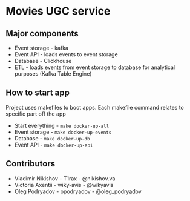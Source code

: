 # Movies UGC service

## Major components

- Event storage - kafka
- Event API - loads events to event storage
- Database - Clickhouse
- ETL - loads events from event storage to database for analytical purposes (Kafka Table Engine)

## How to start app

Project uses makefiles to boot apps. Each makefile command relates to specific part off the app

- Start everything - `make docker-up-all`
- Event storage - `make docker-up-events`
- Database - `make docker-up-db`
- Event API - `make docker-up-api`

## Contributors

- Vladimir Nikishov - T1rax - @nikishov.va
- Victoria Axentii - wiky-avis - @wikyavis
- Oleg Podryadov - opodryadov - @oleg_podryadov
